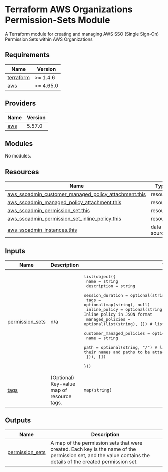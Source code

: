 # Terraform AWS Organizations Permission-Sets Module
A Terraform module for creating and managing AWS SSO (Single Sign-On) Permission Sets within AWS Organizations

## Requirements

| Name | Version |
|------|---------|
| <a name="requirement_terraform"></a> [terraform](#requirement\_terraform) | >= 1.4.6 |
| <a name="requirement_aws"></a> [aws](#requirement\_aws) | >= 4.65.0 |

## Providers

| Name | Version |
|------|---------|
| <a name="provider_aws"></a> [aws](#provider\_aws) | 5.57.0 |

## Modules

No modules.

## Resources

| Name | Type |
|------|------|
| [aws_ssoadmin_customer_managed_policy_attachment.this](https://registry.terraform.io/providers/hashicorp/aws/latest/docs/resources/ssoadmin_customer_managed_policy_attachment) | resource |
| [aws_ssoadmin_managed_policy_attachment.this](https://registry.terraform.io/providers/hashicorp/aws/latest/docs/resources/ssoadmin_managed_policy_attachment) | resource |
| [aws_ssoadmin_permission_set.this](https://registry.terraform.io/providers/hashicorp/aws/latest/docs/resources/ssoadmin_permission_set) | resource |
| [aws_ssoadmin_permission_set_inline_policy.this](https://registry.terraform.io/providers/hashicorp/aws/latest/docs/resources/ssoadmin_permission_set_inline_policy) | resource |
| [aws_ssoadmin_instances.this](https://registry.terraform.io/providers/hashicorp/aws/latest/docs/data-sources/ssoadmin_instances) | data source |

## Inputs

| Name | Description | Type | Default | Required |
|------|-------------|------|---------|:--------:|
| <a name="input_permission_sets"></a> [permission\_sets](#input\_permission\_sets) | n/a | <pre>list(object({<br>    name             = string<br>    description      = string<br>    session_duration = optional(string, "PT1H")<br>    tags             = optional(map(string), null)<br>    inline_policy    = optional(string, null)     # Inline policy in JSON format <br>    managed_policies = optional(list(string), []) # list of ARN's of managed policies<br>    customer_managed_policies = optional(list(object({<br>      name = string<br>      path = optional(string, "/") # list of customer-managed policies with their names and paths to be attached to each.<br>    })), [])<br>  }))</pre> | `[]` | no |
| <a name="input_tags"></a> [tags](#input\_tags) | (Optional) Key-value map of resource tags. | `map(string)` | `null` | no |

## Outputs

| Name | Description |
|------|-------------|
| <a name="output_permission_sets"></a> [permission\_sets](#output\_permission\_sets) | A map of the permission sets that were created. Each key is the name of the permission set, and the value contains the details of the created permission set. |
